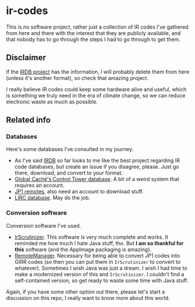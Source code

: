# ir-codes
This is no software project, rather just a collection of IR codes I've gathered from here and there with the interest that they are publicly available, and that nobody has to go through the steps I had to go through to get them.


## Disclaimer

If the [IRDB project](https://github.com/probonopd/irdb/) has the information, I will probably delete them from here (unless it's another format), so check that amazing project.

I really believe IR codes could keep some hardware alive and useful, which is something we truly need in the era of climate change, so we can reduce electronic waste as much as possible.


## Related info


### Databases

Here's some databases I've consulted in my journey.

- As I've said [IRDB](https://github.com/probonopd/irdb/) so far looks to me like the best project regarding IR code databases, but create an issue if you disagree, please. Just go there, download, and convert to your format.
- [Global Caché's Control Tower database](https://irdb.globalcache.com/). A bit of a weird system that requires an account.
- [JP1 remotes](http://www.hifi-remote.com/forums/index.php?sid=186aaa46242250975d10e8d9e3f0fdbe), also need an account to download stuff.
- [LIRC database](https://lirc-remotes.sourceforge.net/remotes-table.html). May do the job.


### Conversion software

Conversion software I've used.

- [IrScrutinizer](https://github.com/bengtmartensson/IrScrutinizer). This software is very much complete and works. It reminded me how much I hate Java stuff, tho. But **I am so thankful for this** software (and the AppImage packaging is amazing).
- [RemoteManager](https://controlremote.sourceforge.io/). Necessary for being able to convert JP1 codes into GIRR codes (so then you can put them in `IrScrutinizer` to convert to whatever). Sometimes I wish Java was just a dream. I wish I had time to make a modernized version of this and `IrScrutinizer`. I couldn't find a self-contained version, so get ready to waste some time with Java stuff.

Again, if you have some other option out there, please let's start a discussion on this repo, I really want to know more about this world.
